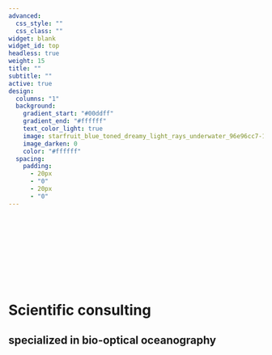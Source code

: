 ```yaml
---
advanced:
  css_style: ""
  css_class: ""
widget: blank
widget_id: top
headless: true
weight: 15
title: ""
subtitle: ""
active: true
design:
  columns: "1"
  background:
    gradient_start: "#00ddff"
    gradient_end: "#ffffff"
    text_color_light: true
    image: starfruit_blue_toned_dreamy_light_rays_underwater_96e96cc7-150c-465c-a561-64845fa0775f.png
    image_darken: 0
    color: "#ffffff"
  spacing:
    padding:
      - 20px
      - "0"
      - 20px
      - "0"
---
```

# **<br>**

# **<br>**

# Scientific consulting

## specialized in bio-optical oceanography

# **<br>**

# **<br>**

# **<br>**
